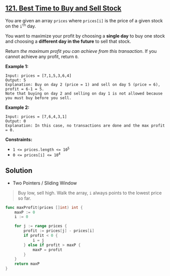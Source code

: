 ## [121. Best Time to Buy and Sell Stock](https://leetcode.com/problems/best-time-to-buy-and-sell-stock/)


You are given an array `prices` where `prices[i]` is the price of a given stock on the <code>i<sup>th</sup></code> day.

You want to maximize your profit by choosing a **single day** to buy one stock and choosing a **different day in the future** to sell that stock.

Return _the maximum profit you can achieve from this transaction_. If you cannot achieve any profit, return `0`.

**Example 1:**

```
Input: prices = [7,1,5,3,6,4]
Output: 5
Explanation: Buy on day 2 (price = 1) and sell on day 5 (price = 6), profit = 6-1 = 5.
Note that buying on day 2 and selling on day 1 is not allowed because you must buy before you sell.
```

**Example 2:**

```
Input: prices = [7,6,4,3,1]
Output: 0
Explanation: In this case, no transactions are done and the max profit = 0.
```

**Constraints:**

*   <code>1 <= prices.length <= 10<sup>5</sup></code>
*   <code>0 <= prices[i] <= 10<sup>4</sup></code>



## Solution

- Two Pointers / Sliding Window

> Buy low, sell high. Walk the array, `i` always points to the lowest price so far.

```go
func maxProfit(prices []int) int {
    maxP := 0
    i := 0

    for j := range prices {
        profit := prices[j] - prices[i]
        if profit < 0 {
            i = j
        } else if profit > maxP {
            maxP = profit
        }
    }
    return maxP
}
```